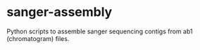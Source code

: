 # sanger-assembly
Python scripts to assemble sanger sequencing contigs from ab1 (chromatogram) files.
